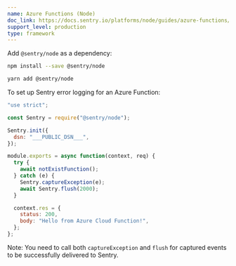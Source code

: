 ```yaml
---
name: Azure Functions (Node)
doc_link: https://docs.sentry.io/platforms/node/guides/azure-functions/
support_level: production
type: framework
---
```


Add `@sentry/node` as a dependency:

```bash {tabTitle:npm}
npm install --save @sentry/node
```

```bash {tabTitle:Yarn}
yarn add @sentry/node
```

To set up Sentry error logging for an Azure Function:

```javascript
"use strict";

const Sentry = require("@sentry/node");

Sentry.init({
  dsn: "___PUBLIC_DSN___",
});

module.exports = async function(context, req) {
  try {
    await notExistFunction();
  } catch (e) {
    Sentry.captureException(e);
    await Sentry.flush(2000);
  }

  context.res = {
    status: 200,
    body: "Hello from Azure Cloud Function!",
  };
};
```

Note: You need to call both `captureException` and `flush` for captured events to be successfully delivered to Sentry.
